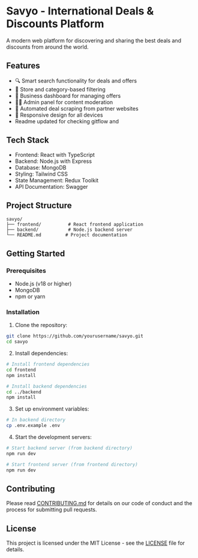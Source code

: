 # Savyo - International Deals & Discounts Platform

A modern web platform for discovering and sharing the best deals and discounts from around the world.

## Features

- 🔍 Smart search functionality for deals and offers
- 🏪 Store and category-based filtering
- 💼 Business dashboard for managing offers
- 👨‍💼 Admin panel for content moderation
- 🔄 Automated deal scraping from partner websites
- 📱 Responsive design for all devices
- Readme updated for checking gitflow and 

## Tech Stack

- Frontend: React with TypeScript
- Backend: Node.js with Express
- Database: MongoDB
- Styling: Tailwind CSS
- State Management: Redux Toolkit
- API Documentation: Swagger

## Project Structure

```
savyo/
├── frontend/          # React frontend application
├── backend/           # Node.js backend server
└── README.md         # Project documentation
```

## Getting Started

### Prerequisites

- Node.js (v18 or higher)
- MongoDB
- npm or yarn

### Installation

1. Clone the repository:
```bash
git clone https://github.com/yourusername/savyo.git
cd savyo
```

2. Install dependencies:
```bash
# Install frontend dependencies
cd frontend
npm install

# Install backend dependencies
cd ../backend
npm install
```

3. Set up environment variables:
```bash
# In backend directory
cp .env.example .env
```

4. Start the development servers:
```bash
# Start backend server (from backend directory)
npm run dev

# Start frontend server (from frontend directory)
npm run dev
```

## Contributing

Please read [CONTRIBUTING.md](CONTRIBUTING.md) for details on our code of conduct and the process for submitting pull requests.

## License

This project is licensed under the MIT License - see the [LICENSE](LICENSE) file for details. 